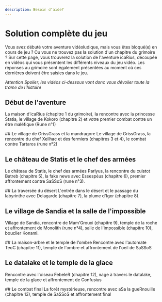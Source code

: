 ```yaml
---
description: Besoin d'aide?
---
```


# Solution complète du jeu

Vous avez débuté votre aventure vidéoludique, mais vous êtes bloqué\(e\) en cours de jeu ? Ou vous ne trouvez pas la solution d'un chapitre du grimoire ? Sur cette page, vous trouverez la solution de l'aventure icaRius, découpée en vidéos qui vous présentent les différents niveaux du jeu vidéo. Les réponses au grimoire sont également présentées au moment où ces dernières doivent être saisies dans le jeu.

_Attention Spoiler, les vidéos ci-dessous vont donc vous dévoiler toute la trame de l'histoire_

## Début de l'aventure

La maison d’icaRius \(chapitre 1 du grimoire\), la rencontre avec la princesse Statia, le village de Kokoro \(chapitre 2\) et votre premier combat contre un être maléfique \(Rune n°1\)

\#\# Le village de GrissGrass et la mandragore Le village de GrissGrass, la rencontre du chef Xeilhac et des fermiers \(chapitres 3 et 4\), le combat contre Tartaros \(rune n°2\)

## Le château de Statis et le chef des armées

Le château de Statis, le chef des armées Parlyus, la rencontre du cuistot Batreb \(chapitre 5\), la fake news avec Essespéus \(chapitre 6\), premier affrontement contre SaSSoS \(rune n°3\).

\#\# La traversée du désert L'entrée dans le désert et le passage du labyrinthe avec Delagarde \(chapitre 7\), la plume d'Igor \(chapitre 8\).

## Le village de Sandia et la salle de l'impossible

Village de Sandia, rencontre de Mam'Grouxi \(chapitre 9\), temple de la roche et affrontement de Monolith \(rune n°4\), salle de l'impossible \(chapitre 10\), bouclier Konami.

\#\# La maison-arbre et le temple de l'ombre Rencontre avec l'automate TeoC \(chapitre 11\), temple de l'ombre et affrontement de l'oeil de SaSSoS

## Le datalake et le temple de la glace

Rencontre avec l'oiseau FebeleR \(chapitre 12\), nage à travers le datalake, temple de la glace et affrontement de Confusius

\#\# Le combat final La forêt mystérieuse, rencontre avec aSa la gueRnouille \(chapitre 13\), temple de SaSSoS et affrontement final

